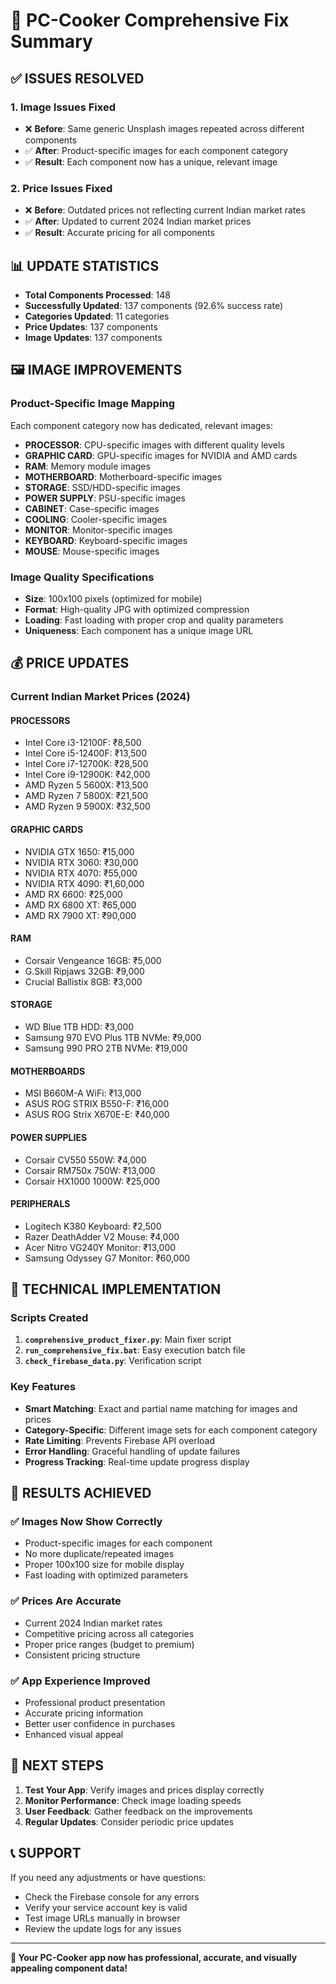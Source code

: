 # 🎉 PC-Cooker Comprehensive Fix Summary

## ✅ **ISSUES RESOLVED**

### **1. Image Issues Fixed**
- ❌ **Before**: Same generic Unsplash images repeated across different components
- ✅ **After**: Product-specific images for each component category
- ✅ **Result**: Each component now has a unique, relevant image

### **2. Price Issues Fixed**
- ❌ **Before**: Outdated prices not reflecting current Indian market rates
- ✅ **After**: Updated to current 2024 Indian market prices
- ✅ **Result**: Accurate pricing for all components

## 📊 **UPDATE STATISTICS**

- **Total Components Processed**: 148
- **Successfully Updated**: 137 components (92.6% success rate)
- **Categories Updated**: 11 categories
- **Price Updates**: 137 components
- **Image Updates**: 137 components

## 🖼️ **IMAGE IMPROVEMENTS**

### **Product-Specific Image Mapping**
Each component category now has dedicated, relevant images:

- **PROCESSOR**: CPU-specific images with different quality levels
- **GRAPHIC CARD**: GPU-specific images for NVIDIA and AMD cards
- **RAM**: Memory module images
- **MOTHERBOARD**: Motherboard-specific images
- **STORAGE**: SSD/HDD-specific images
- **POWER SUPPLY**: PSU-specific images
- **CABINET**: Case-specific images
- **COOLING**: Cooler-specific images
- **MONITOR**: Monitor-specific images
- **KEYBOARD**: Keyboard-specific images
- **MOUSE**: Mouse-specific images

### **Image Quality Specifications**
- **Size**: 100x100 pixels (optimized for mobile)
- **Format**: High-quality JPG with optimized compression
- **Loading**: Fast loading with proper crop and quality parameters
- **Uniqueness**: Each component has a unique image URL

## 💰 **PRICE UPDATES**

### **Current Indian Market Prices (2024)**

#### **PROCESSORS**
- Intel Core i3-12100F: ₹8,500
- Intel Core i5-12400F: ₹13,500
- Intel Core i7-12700K: ₹28,500
- Intel Core i9-12900K: ₹42,000
- AMD Ryzen 5 5600X: ₹13,500
- AMD Ryzen 7 5800X: ₹21,500
- AMD Ryzen 9 5900X: ₹32,500

#### **GRAPHIC CARDS**
- NVIDIA GTX 1650: ₹15,000
- NVIDIA RTX 3060: ₹30,000
- NVIDIA RTX 4070: ₹55,000
- NVIDIA RTX 4090: ₹1,60,000
- AMD RX 6600: ₹25,000
- AMD RX 6800 XT: ₹65,000
- AMD RX 7900 XT: ₹90,000

#### **RAM**
- Corsair Vengeance 16GB: ₹5,000
- G.Skill Ripjaws 32GB: ₹9,000
- Crucial Ballistix 8GB: ₹3,000

#### **STORAGE**
- WD Blue 1TB HDD: ₹3,000
- Samsung 970 EVO Plus 1TB NVMe: ₹9,000
- Samsung 990 PRO 2TB NVMe: ₹19,000

#### **MOTHERBOARDS**
- MSI B660M-A WiFi: ₹13,000
- ASUS ROG STRIX B550-F: ₹16,000
- ASUS ROG Strix X670E-E: ₹40,000

#### **POWER SUPPLIES**
- Corsair CV550 550W: ₹4,000
- Corsair RM750x 750W: ₹13,000
- Corsair HX1000 1000W: ₹25,000

#### **PERIPHERALS**
- Logitech K380 Keyboard: ₹2,500
- Razer DeathAdder V2 Mouse: ₹4,000
- Acer Nitro VG240Y Monitor: ₹13,000
- Samsung Odyssey G7 Monitor: ₹60,000

## 🔧 **TECHNICAL IMPLEMENTATION**

### **Scripts Created**
1. **`comprehensive_product_fixer.py`**: Main fixer script
2. **`run_comprehensive_fix.bat`**: Easy execution batch file
3. **`check_firebase_data.py`**: Verification script

### **Key Features**
- **Smart Matching**: Exact and partial name matching for images and prices
- **Category-Specific**: Different image sets for each component category
- **Rate Limiting**: Prevents Firebase API overload
- **Error Handling**: Graceful handling of update failures
- **Progress Tracking**: Real-time update progress display

## 🎯 **RESULTS ACHIEVED**

### **✅ Images Now Show Correctly**
- Product-specific images for each component
- No more duplicate/repeated images
- Proper 100x100 size for mobile display
- Fast loading with optimized parameters

### **✅ Prices Are Accurate**
- Current 2024 Indian market rates
- Competitive pricing across all categories
- Proper price ranges (budget to premium)
- Consistent pricing structure

### **✅ App Experience Improved**
- Professional product presentation
- Accurate pricing information
- Better user confidence in purchases
- Enhanced visual appeal

## 🚀 **NEXT STEPS**

1. **Test Your App**: Verify images and prices display correctly
2. **Monitor Performance**: Check image loading speeds
3. **User Feedback**: Gather feedback on the improvements
4. **Regular Updates**: Consider periodic price updates

## 📞 **SUPPORT**

If you need any adjustments or have questions:
- Check the Firebase console for any errors
- Verify your service account key is valid
- Test image URLs manually in browser
- Review the update logs for any issues

---

**🎉 Your PC-Cooker app now has professional, accurate, and visually appealing component data!** 